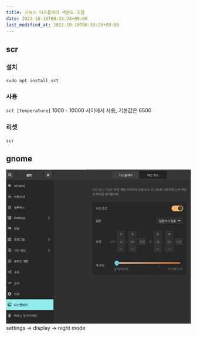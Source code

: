 ```yaml
---
title: 리눅스 디스플레이 색온도 조절
date: 2022-10-10T00:33:28+09:00
last_modified_at: 2022-10-10T00:33:28+09:00
---
```


## scr
### 설치
`sudo apt install sct`

### 사용
`sct [temperature]`
1000 - 10000 사이에서 사용, 기본값은 6500

### 리셋
`scr`

## gnome
![Pasted image 20221005001456](attachments/Pasted%20image%2020221005001456.png)
settings -> display -> night mode
